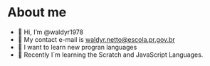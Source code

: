 # About me
- 👋 Hi, I’m @waldyr1978
- 👀 My contact e-mail is waldyr.netto@escola.pr.gov.br
- 🌱 I want to learn new progran languages
- 🌱 Recently I´m learning the Scratch and JavaScript Languages.


<!---
waldyr1978/waldyr1978 is a ✨ special ✨ repository because its `README.md` (this file) appears on your GitHub profile.
You can click the Preview link to take a look at your changes.
--->
